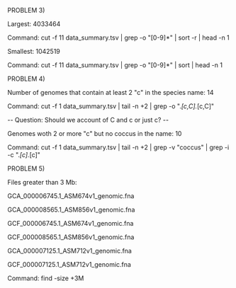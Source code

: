 
PROBLEM 3)

Largest: 4033464

Command: cut -f 11 data_summary.tsv | grep -o "[0-9]*" | sort -r | head -n 1


Smallest: 1042519

Command: cut -f 11 data_summary.tsv | grep -o "[0-9]*" | sort | head -n 1


PROBLEM 4)

Number of genomes that contain at least 2 "c" in the species name: 14

Command: cut -f 1 data_summary.tsv | tail -n +2 | grep -o ".*[c,C].*[c,C]"

-- Question: Should we account of C and c or just c? --


Genomes woth 2 or more "c" but no coccus in the name: 10

Command: cut -f 1 data_summary.tsv | tail -n +2 | grep -v "coccus" | grep -i -c ".*[c].*[c]"


PROBLEM 5)

Files greater than 3 Mb:

GCA_000006745.1_ASM674v1_genomic.fna

GCA_000008565.1_ASM856v1_genomic.fna

GCF_000006745.1_ASM674v1_genomic.fna

GCF_000008565.1_ASM856v1_genomic.fna

GCA_000007125.1_ASM712v1_genomic.fna

GCF_000007125.1_ASM712v1_genomic.fna


Command: find -size +3M
